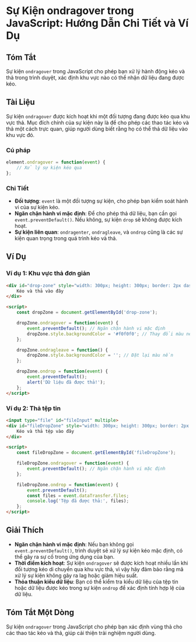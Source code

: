 <!--
Meta Description: # Sự Kiện ondragover trong JavaScript: Hướng Dẫn Chi Tiết và Ví Dụ ## Tóm Tắt Sự kiện `ondragover` trong JavaScript cho phép bạn xử lý hành động kéo v...
Meta Keywords: kiện, thả, kéo, event, liệu
-->

# Sự Kiện ondragover trong JavaScript: Hướng Dẫn Chi Tiết và Ví Dụ

## Tóm Tắt
Sự kiện `ondragover` trong JavaScript cho phép bạn xử lý hành động kéo và thả trong trình duyệt, xác định khu vực nào có thể nhận dữ liệu đang được kéo.

## Tài Liệu
Sự kiện `ondragover` được kích hoạt khi một đối tượng đang được kéo qua khu vực thả. Mục đích chính của sự kiện này là để cho phép các thao tác kéo và thả một cách trực quan, giúp người dùng biết rằng họ có thể thả dữ liệu vào khu vực đó.

### Cú pháp
```javascript
element.ondragover = function(event) {
    // Xử lý sự kiện kéo qua
};
```

### Chi Tiết
- **Đối tượng**: `event` là một đối tượng sự kiện, cho phép bạn kiểm soát hành vi của sự kiện kéo.
- **Ngăn chặn hành vi mặc định**: Để cho phép thả dữ liệu, bạn cần gọi `event.preventDefault()`. Nếu không, sự kiện `drop` sẽ không được kích hoạt.
- **Sự kiện liên quan**: `ondragenter`, `ondragleave`, và `ondrop` cũng là các sự kiện quan trọng trong quá trình kéo và thả.

## Ví Dụ
### Ví dụ 1: Khu vực thả đơn giản
```html
<div id="drop-zone" style="width: 300px; height: 300px; border: 2px dashed #ccc;">
    Kéo và thả vào đây
</div>

<script>
    const dropZone = document.getElementById('drop-zone');

    dropZone.ondragover = function(event) {
        event.preventDefault(); // Ngăn chặn hành vi mặc định
        dropZone.style.backgroundColor = '#f0f0f0'; // Thay đổi màu nền khi kéo qua
    };

    dropZone.ondragleave = function() {
        dropZone.style.backgroundColor = ''; // Đặt lại màu nền
    };

    dropZone.ondrop = function(event) {
        event.preventDefault();
        alert('Dữ liệu đã được thả!');
    };
</script>
```

### Ví dụ 2: Thả tệp tin
```html
<input type="file" id="fileInput" multiple>
<div id="fileDropZone" style="width: 300px; height: 300px; border: 2px solid #000;">
    Kéo và thả tệp vào đây
</div>

<script>
    const fileDropZone = document.getElementById('fileDropZone');

    fileDropZone.ondragover = function(event) {
        event.preventDefault(); // Ngăn chặn hành vi mặc định
    };

    fileDropZone.ondrop = function(event) {
        event.preventDefault();
        const files = event.dataTransfer.files;
        console.log('Tệp đã được thả:', files);
    };
</script>
```

## Giải Thích
- **Ngăn chặn hành vi mặc định**: Nếu bạn không gọi `event.preventDefault()`, trình duyệt sẽ xử lý sự kiện kéo mặc định, có thể gây ra sự cố trong ứng dụng của bạn.
- **Thời điểm kích hoạt**: Sự kiện `ondragover` sẽ được kích hoạt nhiều lần khi đối tượng kéo di chuyển qua khu vực thả, vì vậy hãy đảm bảo rằng mã xử lý sự kiện không gây ra lag hoặc giảm hiệu suất.
- **Thỏa thuận kiểu dữ liệu**: Bạn có thể kiểm tra kiểu dữ liệu của tệp tin hoặc dữ liệu được kéo trong sự kiện `ondrop` để xác định tính hợp lệ của dữ liệu.

## Tóm Tắt Một Dòng
Sự kiện `ondragover` trong JavaScript cho phép bạn xác định vùng thả cho các thao tác kéo và thả, giúp cải thiện trải nghiệm người dùng.